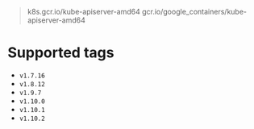 > k8s.gcr.io/kube-apiserver-amd64
> gcr.io/google_containers/kube-apiserver-amd64

# Supported tags
- `v1.7.16`
- `v1.8.12`
- `v1.9.7`
- `v1.10.0`
- `v1.10.1`
- `v1.10.2`